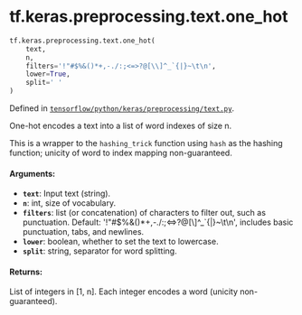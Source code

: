 <div itemscope itemtype="http://developers.google.com/ReferenceObject">
<meta itemprop="name" content="tf.keras.preprocessing.text.one_hot" />
</div>

# tf.keras.preprocessing.text.one_hot

``` python
tf.keras.preprocessing.text.one_hot(
    text,
    n,
    filters='!"#$%&()*+,-./:;<=>?@[\\]^_`{|}~\t\n',
    lower=True,
    split=' '
)
```



Defined in [`tensorflow/python/keras/preprocessing/text.py`](https://www.tensorflow.org/code/tensorflow/python/keras/preprocessing/text.py).

One-hot encodes a text into a list of word indexes of size n.

This is a wrapper to the `hashing_trick` function using `hash` as the
hashing function; unicity of word to index mapping non-guaranteed.

#### Arguments:

* <b>`text`</b>: Input text (string).
* <b>`n`</b>: int, size of vocabulary.
* <b>`filters`</b>: list (or concatenation) of characters to filter out, such as
        punctuation. Default: '!"#$%&()*+,-./:;<=>?@[\\]^_`{|}~\t\n',
        includes basic punctuation, tabs, and newlines.
* <b>`lower`</b>: boolean, whether to set the text to lowercase.
* <b>`split`</b>: string, separator for word splitting.


#### Returns:

List of integers in [1, n].
Each integer encodes a word (unicity non-guaranteed).